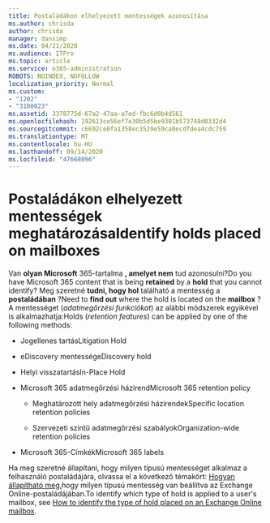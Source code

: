 ```yaml
---
title: Postaládákon elhelyezett mentességek azonosítása
ms.author: chrisda
author: chrisda
manager: dansimp
ms.date: 04/21/2020
ms.audience: ITPro
ms.topic: article
ms.service: o365-administration
ROBOTS: NOINDEX, NOFOLLOW
localization_priority: Normal
ms.custom:
- "1202"
- "3100023"
ms.assetid: 3378775d-67a2-47aa-a7ed-fbc6d0b4d561
ms.openlocfilehash: 192613ce56ef7e30b5d5be9301b573748d0332d4
ms.sourcegitcommit: c6692ce0fa1358ec3529e59ca0ecdfdea4cdc759
ms.translationtype: MT
ms.contentlocale: hu-HU
ms.lasthandoff: 09/14/2020
ms.locfileid: "47668096"
---
```

# <a name="identify-holds-placed-on-mailboxes"></a><span data-ttu-id="17c66-102">Postaládákon elhelyezett mentességek meghatározása</span><span class="sxs-lookup"><span data-stu-id="17c66-102">Identify holds placed on mailboxes</span></span>

<span data-ttu-id="17c66-103">Van **olyan Microsoft** 365-tartalma **, amelyet nem** tud azonosulni?</span><span class="sxs-lookup"><span data-stu-id="17c66-103">Do you have Microsoft 365 content that is being **retained** by a **hold** that you cannot identify?</span></span> <span data-ttu-id="17c66-104">Meg szeretné **tudni, hogy hol** található a mentesség a **postaládában** ?</span><span class="sxs-lookup"><span data-stu-id="17c66-104">Need to **find out** where the hold is located on the **mailbox** ?</span></span> <span data-ttu-id="17c66-105">A mentességet (*adatmegőrzési funkciókat*) az alábbi módszerek egyikével is alkalmazhatja:</span><span class="sxs-lookup"><span data-stu-id="17c66-105">Holds (*retention features*) can be applied by one of the following methods:</span></span>
  
- <span data-ttu-id="17c66-106">Jogellenes tartás</span><span class="sxs-lookup"><span data-stu-id="17c66-106">Litigation Hold</span></span>

- <span data-ttu-id="17c66-107">eDiscovery mentesség</span><span class="sxs-lookup"><span data-stu-id="17c66-107">eDiscovery hold</span></span>

- <span data-ttu-id="17c66-108">Helyi visszatartás</span><span class="sxs-lookup"><span data-stu-id="17c66-108">In-Place Hold</span></span>

- <span data-ttu-id="17c66-109">Microsoft 365 adatmegőrzési házirend</span><span class="sxs-lookup"><span data-stu-id="17c66-109">Microsoft 365 retention policy</span></span> 

  - <span data-ttu-id="17c66-110">Meghatározott hely adatmegőrzési házirendek</span><span class="sxs-lookup"><span data-stu-id="17c66-110">Specific location retention policies</span></span>

  - <span data-ttu-id="17c66-111">Szervezeti szintű adatmegőrzési szabályok</span><span class="sxs-lookup"><span data-stu-id="17c66-111">Organization-wide retention policies</span></span>

- <span data-ttu-id="17c66-112">Microsoft 365-Címkék</span><span class="sxs-lookup"><span data-stu-id="17c66-112">Microsoft 365 labels</span></span>

<span data-ttu-id="17c66-113">Ha meg szeretné állapítani, hogy milyen típusú mentességet alkalmaz a felhasználó postaládájára, olvassa el a következő témakört: [Hogyan állapítható meg,](https://docs.microsoft.com/microsoft-365/compliance/identify-a-hold-on-an-exchange-online-mailbox)hogy milyen típusú mentesség van beállítva az Exchange Online-postaládájában.</span><span class="sxs-lookup"><span data-stu-id="17c66-113">To identify which type of hold is applied to a user's mailbox, see [How to identify the type of hold placed on an Exchange Online mailbox](https://docs.microsoft.com/microsoft-365/compliance/identify-a-hold-on-an-exchange-online-mailbox).</span></span>
